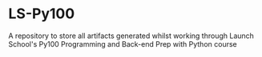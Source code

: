 # LS-Py100
A repository to store all artifacts generated whilst working through Launch School's Py100 Programming and Back-end Prep with Python course
